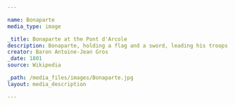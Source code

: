 ```yaml
--- 

name: Bonaparte
media_type: image

_title: Bonaparte at the Pont d'Arcole
description: Bonaparte, holding a flag and a sword, leading his troops to storm the bridge.
creator: Baron Antoine-Jean Gros
_date: 1801
source: Wikipedia

_path: /media_files/images/Bonaparte.jpg 
layout: media_description

--- 
```

